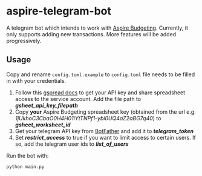 # aspire-telegram-bot
A telegram bot which intends to work with [Aspire Budgeting](https://aspirebudget.com/). Currently, it only supports adding new transactions. More features will be added progressively.

## Usage
Copy and rename `config.toml.example` to `config.toml` file needs to be filled in with your credentials.

1) Follow this [gspread docs](https://docs.gspread.org/en/latest/oauth2.html#for-bots-using-service-account) to get your API key and share spreadsheet access to the service account.
Add the file path to _**gsheet_api_key_filepath**_
2) Copy **your** Aspire Budgeting spreadsheet key (obtained from the url e.g. _1jUkhoC3CbaO0H4H01iYtTNPf1-ybi0UQ4aZ2aBG7q40_) to _**gsheet_worksheet_id**_
3) Get your telegram API key from [BotFather](https://t.me/botfather) and add it to _**telegram_token**_
4) Set _**restrict_access**_ to true if you want to limit access to certain users. If so, add the telegram user ids to _**list_of_users**_

Run the bot with:
```
python main.py
```